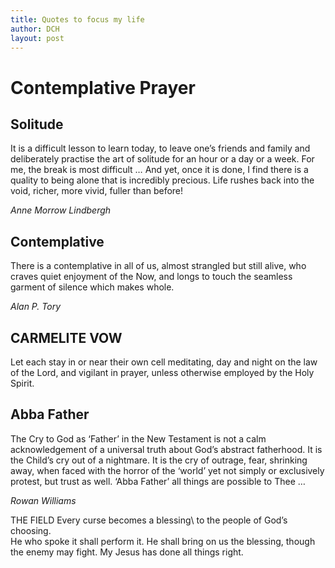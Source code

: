 ```yaml
---
title: Quotes to focus my life
author: DCH
layout: post
---
```


# Contemplative Prayer

## Solitude

It is a difficult lesson to learn today, to leave one’s friends and family and deliberately practise the art of solitude for an hour or a day or a week.  For me, the break is most difficult … And yet, once it is done, I find there is a quality to being alone that is incredibly precious.  Life rushes back into the void, richer, more vivid, fuller than before!

*Anne Morrow Lindbergh*

## Contemplative

There is a contemplative in all of us, almost strangled but still alive, who craves quiet enjoyment of the Now, and longs to touch the seamless garment of silence which makes whole.

*Alan P. Tory*

## CARMELITE VOW

Let each stay in or near their own cell meditating, day and night on the law of the Lord, and vigilant in prayer, unless otherwise employed by the Holy Spirit.

## Abba Father

The Cry to God as ‘Father’ in the New Testament is not a calm acknowledgement of a universal truth about God’s abstract fatherhood.  It is the Child’s cry out of a nightmare.  It is the cry of outrage, fear, shrinking away, when faced with the horror of the ‘world’ yet not simply or exclusively protest, but trust as well.  ‘Abba Father’ all things are possible to Thee …

*Rowan Williams*

THE FIELD
Every curse becomes a blessing\\
to the people of God’s choosing.  
He who spoke it shall perform it.
He shall bring on us the blessing,
though the enemy may fight.
My Jesus has done all things
right.

